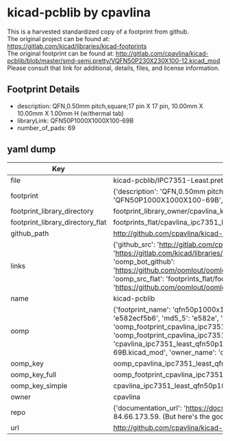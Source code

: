 # kicad-pcblib by cpavlina  
This is a harvested standardized copy of a footprint from github.  
The original project can be found at:  
https://gitlab.com/kicad/libraries/kicad-footprints  
The original footprint can be found at:
http://gitlab.com/cpavlina/kicad-pcblib/blob/master/smd-semi.pretty/VQFN50P230X230X100-12.kicad_mod
Please consult that link for additional, details, files, and license information.  
## Footprint Details
* description: QFN,0.50mm pitch,square;17 pin X 17 pin, 10.00mm X 10.00mm X 1.00mm H (w/thermal tab)  
* libraryLink: QFN50P1000X1000X100-69B  
* number_of_pads: 69  
## yaml dump  
| Key | Value |  
| --- | --- |  
| file | kicad-pcblib/IPC7351-Least.pretty/QFN50P1000X1000X100-69B.kicad_mod |  
| footprint | {'description': 'QFN,0.50mm pitch,square;17 pin X 17 pin, 10.00mm X 10.00mm X 1.00mm H (w/thermal tab)', 'libraryLink': 'QFN50P1000X1000X100-69B', 'number_of_pads': 69} |  
| footprint_library_directory | footprint_library_owner/cpavlina_kicad-pcblib |  
| footprint_library_directory_flat | footprints_flat/cpavlina_ipc7351_least_qfn50p1000x1000x100_69b/working |  
| github_path | http://github.com/cpavlina/kicad-pcblib/blob/master/IPC7351-Least.pretty/QFN50P1000X1000X100-69B.kicad_mod |  
| links | {'github_src': 'http://gitlab.com/cpavlina/kicad-pcblib/blob/master/smd-semi.pretty/VQFN50P230X230X100-12.kicad_mod', 'github_src_repo': 'https://gitlab.com/kicad/libraries/kicad-footprints', 'oomp_bot': 'footprints/cpavlina_ipc7351_least_qfn50p1000x1000x100_69b/working', 'oomp_bot_github': 'https://github.com/oomlout/oomlout_oomp_footprint_bot/tree/main/footprints/cpavlina_ipc7351_least_qfn50p1000x1000x100_69b/working', 'oomp_src_flat': 'footprints_flat/footprints_flat/cpavlina_ipc7351_least_qfn50p1000x1000x100_69b/working', 'oomp_src_flat_github': 'https://github.com/oomlout/oomlout_oomp_footprint_src/tree/main/footprints_flat/cpavlina_ipc7351_least_qfn50p1000x1000x100_69b/working'} |  
| name | kicad-pcblib |  
| oomp | {'footprint_name': 'qfn50p1000x1000x100_69b', 'library_name': 'ipc7351_least', 'md5': 'e582ecf5b61e7feac2da73bdd31ee9af', 'md5_10': 'e582ecf5b6', 'md5_5': 'e582e', 'md5_6': 'e582ec', 'oomp_key': 'oomp_cpavlina_ipc7351_least_qfn50p1000x1000x100_69b', 'oomp_key_extra': 'oomp_footprint_cpavlina_ipc7351_least_qfn50p1000x1000x100_69b', 'oomp_key_full': 'oomp_footprint_cpavlina_ipc7351_least_qfn50p1000x1000x100_69b_e582ec', 'oomp_key_simple': 'cpavlina_ipc7351_least_qfn50p1000x1000x100_69b', 'original_filename': 'kicad-pcblib/IPC7351-Least.pretty/QFN50P1000X1000X100-69B.kicad_mod', 'owner_name': 'cpavlina'} |  
| oomp_key | oomp_cpavlina_ipc7351_least_qfn50p1000x1000x100_69b |  
| oomp_key_full | oomp_footprint_cpavlina_ipc7351_least_qfn50p1000x1000x100_69b |  
| oomp_key_simple | cpavlina_ipc7351_least_qfn50p1000x1000x100_69b |  
| owner | cpavlina |  
| repo | {'documentation_url': 'https://docs.github.com/rest/overview/resources-in-the-rest-api#rate-limiting', 'message': "API rate limit exceeded for 84.66.173.59. (But here's the good news: Authenticated requests get a higher rate limit. Check out the documentation for more details.)"} |  
| url | http://github.com/cpavlina/kicad-pcblib |  

